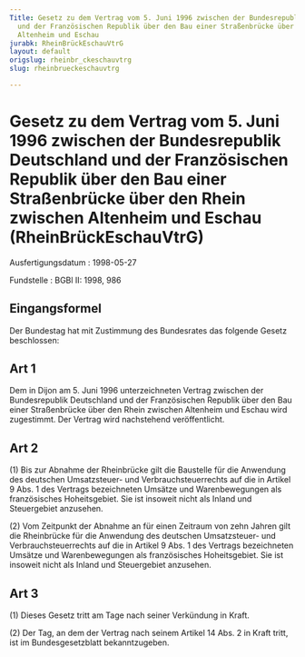 ```yaml
---
Title: Gesetz zu dem Vertrag vom 5. Juni 1996 zwischen der Bundesrepublik Deutschland
  und der Französischen Republik über den Bau einer Straßenbrücke über den Rhein zwischen
  Altenheim und Eschau
jurabk: RheinBrückEschauVtrG
layout: default
origslug: rheinbr_ckeschauvtrg
slug: rheinbrueckeschauvtrg

---
```


# Gesetz zu dem Vertrag vom 5. Juni 1996 zwischen der Bundesrepublik Deutschland und der Französischen Republik über den Bau einer Straßenbrücke über den Rhein zwischen Altenheim und Eschau (RheinBrückEschauVtrG)

Ausfertigungsdatum
:   1998-05-27

Fundstelle
:   BGBl II: 1998, 986

## Eingangsformel

Der Bundestag hat mit Zustimmung des Bundesrates das folgende Gesetz
beschlossen:

## Art 1

Dem in Dijon am 5. Juni 1996 unterzeichneten Vertrag zwischen der
Bundesrepublik Deutschland und der Französischen Republik über den Bau
einer Straßenbrücke über den Rhein zwischen Altenheim und Eschau wird
zugestimmt. Der Vertrag wird nachstehend veröffentlicht.

## Art 2

(1) Bis zur Abnahme der Rheinbrücke gilt die Baustelle für die
Anwendung des deutschen Umsatzsteuer- und Verbrauchsteuerrechts auf
die in Artikel 9 Abs. 1 des Vertrags bezeichneten Umsätze und
Warenbewegungen als französisches Hoheitsgebiet. Sie ist insoweit
nicht als Inland und Steuergebiet anzusehen.

(2) Vom Zeitpunkt der Abnahme an für einen Zeitraum von zehn Jahren
gilt die Rheinbrücke für die Anwendung des deutschen Umsatzsteuer- und
Verbrauchsteuerrechts auf die in Artikel 9 Abs. 1 des Vertrags
bezeichneten Umsätze und Warenbewegungen als französisches
Hoheitsgebiet. Sie ist insoweit nicht als Inland und Steuergebiet
anzusehen.

## Art 3

(1) Dieses Gesetz tritt am Tage nach seiner Verkündung in Kraft.

(2) Der Tag, an dem der Vertrag nach seinem Artikel 14 Abs. 2 in Kraft
tritt, ist im Bundesgesetzblatt bekanntzugeben.


